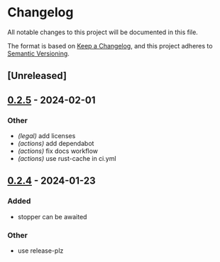 # Changelog
All notable changes to this project will be documented in this file.

The format is based on [Keep a Changelog](https://keepachangelog.com/en/1.0.0/),
and this project adheres to [Semantic Versioning](https://semver.org/spec/v2.0.0.html).

## [Unreleased]

## [0.2.5](https://github.com/jbr/stopper/compare/v0.2.4...v0.2.5) - 2024-02-01

### Other
- *(legal)* add licenses
- *(actions)* add dependabot
- *(actions)* fix docs workflow
- *(actions)* use rust-cache in ci.yml

## [0.2.4](https://github.com/jbr/stopper/compare/v0.2.3...v0.2.4) - 2024-01-23

### Added
- stopper can be awaited

### Other
- use release-plz
